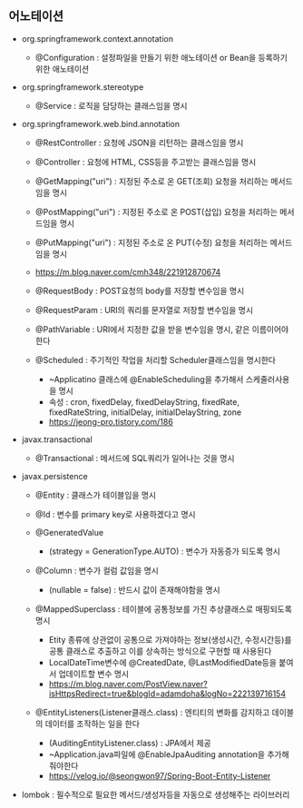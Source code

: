 ## 어노테이션
- org.springframework.context.annotation
	- @Configuration : 설정파일을 만들기 위한 애노테이션 or Bean을 등록하기 위한 애노테이션


- org.springframework.stereotype
	- @Service : 로직을 담당하는 클래스임을 명시

- org.springframework.web.bind.annotation
	- @RestController : 요청에 JSON을 리턴하는 클래스임을 명시
	- @Controller : 요청에 HTML, CSS등을 주고받는 클래스임을 명시
	- @GetMapping("uri") : 지정된 주소로 온 GET(조회) 요청을 처리하는 메서드임을 명시
	- @PostMapping("uri") : 지정된 주소로 온 POST(삽입) 요청을 처리하는 메서드임을 명시
	- @PutMapping("uri") : 지정된 주소로 온 PUT(수정) 요청을 처리하는 메서드임을 명시
	- https://m.blog.naver.com/cmh348/221912870674

	- @RequestBody : POST요청의 body를 저장할 변수임을 명시
	- @RequestParam : URI의 쿼리를 문자열로 저장할 변수임을 명시
	- @PathVariable : URI에서 지정한 값을 받을 변수임을 명시, 같은 이름이어야 한다
	- @Scheduled : 주기적인 작업을 처리할 Scheduler클래스임을 명시한다
		- ~Applicatino 클래스에 @EnableScheduling을 추가해서 스케줄러사용을 명시
		- 속성 : cron, fixedDelay, fixedDelayString, fixedRate, fixedRateString, initialDelay, initialDelayString, zone
		- https://jeong-pro.tistory.com/186
	

- javax.transactional
	- @Transactional : 메서드에 SQL쿼리가 일어나는 것을 명시


- javax.persistence
	- @Entity : 클래스가 테이블임을 명시
	- @Id : 변수를 primary key로 사용하겠다고 명시
	- @GeneratedValue
		- (strategy = GenerationType.AUTO) : 변수가 자동증가 되도록 명시
	
	- @Column : 변수가 컬럼 값임을 명시
		- (nullable = false) : 반드시 값이 존재해야함을 명시
	
	- @MappedSuperclass : 테이블에 공통정보를 가진 추상클래스로 매핑되도록 명시
		- Etity 종류에 상관없이 공통으로 가져야하는 정보(생성시간, 수정시간등)를 공통 클래스로 추출하고 이를 상속하는 방식으로 구현할 때 사용된다
		- LocalDateTime변수에 @CreatedDate, @LastModifiedDate등을 붙여서 업데이트할 변수 명시
		- https://m.blog.naver.com/PostView.naver?isHttpsRedirect=true&blogId=adamdoha&logNo=222139716154

	- @EntityListeners(Listener클래스.class) : 엔티티의 변화를 감지하고 데이블의 데이터를 조작하는 일을 한다
		- (AuditingEntityListener.class) : JPA에서 제공
		-  ~Application.java파일에 @EnableJpaAuditing annotation을 추가해줘야한다
		- https://velog.io/@seongwon97/Spring-Boot-Entity-Listener


- lombok : 필수적으로 필요한 메서드/생성자등을 자동으로 생성해주는 라이브러리
